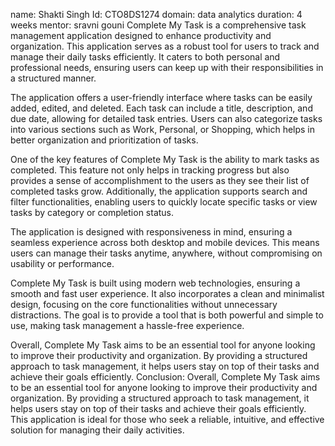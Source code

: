 name: Shakti Singh
Id: CTO8DS1274
domain: data analytics
duration: 4 weeks
mentor: sravni gouni
Complete My Task is a comprehensive task management application designed to enhance productivity and organization. This application serves as a robust tool for users to track and manage their daily tasks efficiently. It caters to both personal and professional needs, ensuring users can keep up with their responsibilities in a structured manner.

The application offers a user-friendly interface where tasks can be easily added, edited, and deleted. Each task can include a title, description, and due date, allowing for detailed task entries. Users can also categorize tasks into various sections such as Work, Personal, or Shopping, which helps in better organization and prioritization of tasks.

One of the key features of Complete My Task is the ability to mark tasks as completed. This feature not only helps in tracking progress but also provides a sense of accomplishment to the users as they see their list of completed tasks grow. Additionally, the application supports search and filter functionalities, enabling users to quickly locate specific tasks or view tasks by category or completion status.

The application is designed with responsiveness in mind, ensuring a seamless experience across both desktop and mobile devices. This means users can manage their tasks anytime, anywhere, without compromising on usability or performance.

Complete My Task is built using modern web technologies, ensuring a smooth and fast user experience. It also incorporates a clean and minimalist design, focusing on the core functionalities without unnecessary distractions. The goal is to provide a tool that is both powerful and simple to use, making task management a hassle-free experience.

Overall, Complete My Task aims to be an essential tool for anyone looking to improve their productivity and organization. By providing a structured approach to task management, it helps users stay on top of their tasks and achieve their goals efficiently.
Conclusion:
Overall, Complete My Task aims to be an essential tool for anyone looking to improve their productivity and organization. By providing a structured approach to task management, it helps users stay on top of their tasks and achieve their goals efficiently. This application is ideal for those who seek a reliable, intuitive, and effective solution for managing their daily activities.






